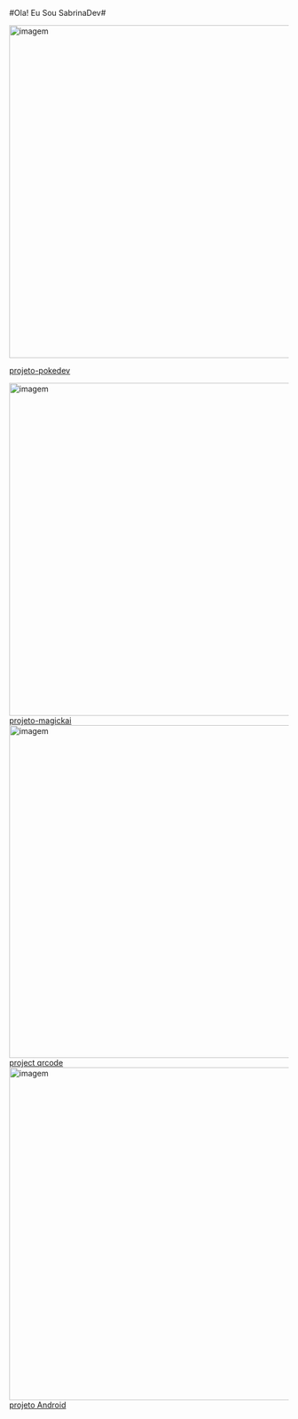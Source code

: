 #Ola! Eu Sou SabrinaDev#
<div><img width=600px; src="https://ik.imagekit.io/8xavbvrh7/imagem.jpg?updatedAt=1749517677738" alt="imagem">

<a href="https://sabrinaferreiradev.github.io/projetos-pessoais/projeto-pokedev" target="_blank" rel="noopener noreferrer">projeto-pokedev</a></div>

<div>
  <img width=600px; src="https://ik.imagekit.io/8xavbvrh7/imagemmagick.png?updatedAt=1749518133371" alt="imagem">
  <a href="https://sabrinaferreiradev.github.io/projetos-pessoais/projeto-magickai/" target="_blank" rel="noopener noreferrer">projeto-magickai</a>
</div>
<div>
  <img width=600px; src="https://ik.imagekit.io/8xavbvrh7/Captura%20de%20tela%202025-06-14%20162906.png?updatedAt=1749929374621" alt="imagem">
   <a href="https://frontmentor-f83e.vercel.app/" target="_blank" rel="noopener noreferrer">project qrcode</a>
</div>
<div>
  <img width=600px; src="https://ik.imagekit.io/8xavbvrh7/Captura%20de%20tela%202025-06-14%20162823.png?updatedAt=1749929483265" alt="imagem">
   <a href="https://projetos-pessoais-tlvx.vercel.app/" target="_blank" rel="noopener noreferrer">projeto Android</a>
</div>







